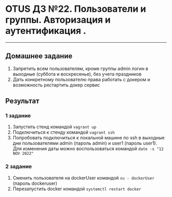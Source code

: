 # OTUS ДЗ №22. Пользователи и группы. Авторизация и аутентификация . #
-----------------------------------------------------------------------
## Домашнее задание ##

1. Запретить всем пользователям, кроме группы admin логин в выходные (суббота и воскресенье), без учета праздников
2. Дать конкретному пользователю права работать с докером и возможность рестартить докер сервис

## Результат ##
### 1  задание ###
1. Запустить стенд командой  ```vagrant up```
2. Подключиться к стенду командой ```vagrant ssh```
3. Попробовать подключиться к локальной машине по ssh в выходные дни пользователями admin (пароль admin) и user1 (пароль user1). Для изменения даты можно воспользоваться командой ```date -s "12 NOV 2022"```


### 2 задание ###
1. Сменить пользователя на dockerUser командой ```su - dockerUser``` (пароль dockeruser) 
2. Перезапустить docker командой ```systemctl restart docker```
